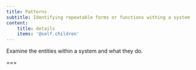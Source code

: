 ```yaml
---
title: Patterns
subtitle: Identifying repeatable forms or functions withing a system
content:
    title: details
    items: '@self.children'
---
```


Examine the entities within a system and what they do.

===
